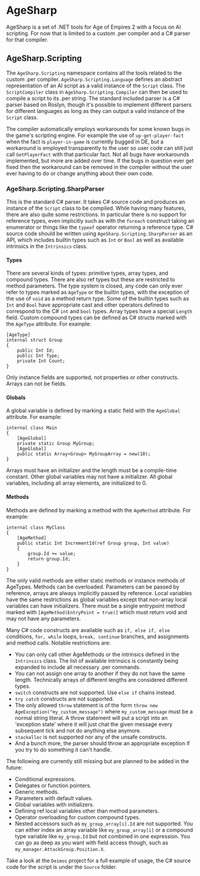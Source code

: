 # AgeSharp

AgeSharp is a set of .NET tools for Age of Empires 2 with a focus on AI scripting. For now that is limited to a custom .per compiler and a C# parser for that compiler.

## AgeSharp.Scripting

The ```AgeSharp.Scripting``` namespace contains all the tools related to the custom .per compiler. ```AgeSharp.Scripting.Language``` defines an abstract representation of an AI script as a valid instance of the ```Script``` class. The ```ScriptCompiler``` class in ```AgeSharp.Scripting.Compiler``` can then be used to compile a script to its .per string. The standard included parser is a C# parser based on Roslyn, though it's possible to implement different parsers for different languages as long as they can output a valid instance of the ```Script``` class.

The compiler automatically employs workarounds for some known bugs in the game's scripting engine. For example the use of ```up-get-player-fact``` when the fact is ```player-in-game``` is currently bugged in DE, but a workaround is employed transparently to the user so user code can still just call ```GetPlayerFact``` with that particular fact. Not all bugs have workarounds implemented, but more are added over time. If the bugs in question ever get fixed then the workaround can be removed in the compiler without the user ever having to do or change anything about their own code.

### AgeSharp.Scripting.SharpParser

This is the standard C# parser. It takes C# source code and produces an instance of the ```Script``` class to be compiled. While having many features, there are also quite some restrictions. In particular there is no support for reference types, even implicitly such as with the ```foreach``` construct taking an enumerator or things like the ```typeof``` operator returning a reference type. C# source code should be written using ```AgeSharp.Scripting.SharpParser``` as an API, which includes builtin types such as ```Int``` or ```Bool``` as well as available intrinsics in the ```Intrinsics``` class.

#### Types

There are several kinds of types: primitive types, array types, and compound types. There are also ref types but these are restricted to method parameters. The type system is closed, any code can only ever refer to types marked as ```AgeType``` or the builtin types, with the exception of the use of ```void``` as a method return type. Some of the builtin types such as ```Int``` and ```Bool``` have appropriate cast and other operators defined to correspond to the C# ```int``` and ```bool``` types. Array types have a special ```Length``` field. Custom compound types can be defined as C# structs marked with the ```AgeType``` attribute. For example:

```
[AgeType]
internal struct Group
{
    public Int Id;
    public Int Type;
    private Int Count;
}
```

Only instance fields are supported, not properties or other constructs. Arrays can not be fields. 

#### Globals

A global variable is defined by marking a static field with the ```AgeGlobal``` attribute. For example:

```
internal class Main
{
	[AgeGlobal]
	private static Group MyGroup;
	[AgeGlobal]
	public static Array<Group> MyGroupArray = new(10);
}
```

Arrays must have an initializer and the length must be a compile-time constant. Other global variables may not have a initializer. All global variables, including all array elements, are initialized to 0.

#### Methods

Methods are defined by marking a method with the ```AgeMethod``` attribute. For example:

```
internal class MyClass
{
	[AgeMethod]
	public static Int IncrementId(ref Group group, Int value)
	{
		group.Id += value;
		return group.Id;
	}
}
```

The only valid methods are either static methods or instance methods of AgeTypes. Methods can be overloaded. Parameters can be passed by reference, arrays are always implicitly passed by reference. Local variables have the same restrictions as global variables except that non-array local variables can have initializers. There must be a single entrypoint method marked with ```[AgeMethod(EntryPoint = true)]``` which must return void and may not have any parameters.

Many C# code constructs are available such as ```if, else if, else``` conditions, ```for, while``` loops, ```break, continue``` branches, and assignments and method calls. Notable restrictions are:
+ You can only call other AgeMethods or the intrinsics defined in the ```Intrinsics``` class. The list of available intrinsics is constantly being expanded to include all necessary .per commands.
+ You can not assign one array to another if they do not have the same length. Technically arrays of different lengths are considered different types.
+ ```switch``` constructs are not supported. Use ```else if``` chains instead.
+ ```try catch``` constructs are not supported.
+ The only allowed ```throw``` statement is of the form ```throw new AgeException("my_custom_message")``` where ```my_custom_message``` must be a normal string literal. A throw statement will put a script into an 'exception state' where it will just chat the given message every subsequent tick and not do anything else anymore.
+ ```stackalloc``` is not supported nor any of the unsafe constructs.
+ And a bunch more, the parser should throw an appropriate exception if you try to do something it can't handle.

The following are currently still missing but are planned to be added in the future:
+ Conditional expressions.
+ Delegates or function pointers.
+ Generic methods.
+ Parameters with default values.
+ Global variables with initializers.
+ Defining ref local variables other than method parameters.
+ Operator overloading for custom compound types.
+ Nested accessors such as ```my_group_array[i].Id``` are not supported. You can either index an array variable like ```my_group_array[i]``` or a compound type variable like ```my_group.Id``` but not combined in one expression. You can go as deep as you want with field access though, such as ```my_manager.AttackGroup.Position.X```.

Take a look at the ```Deimos``` project for a full example of usage, the C# source code for the script is under the ```Source``` folder.